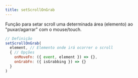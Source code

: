 ```yaml
---
title: setScrollOnGrab
---
```


Função para setar scroll uma determinada área (elemento) ao "puxar/agarrar" com o mouse/touch.

```js
// Definição
setScrollOnGrab(
  element, // Elemento onde irá ocorrer o scroll
  { // Opções
    onMoveFn: ({ event, element }) => {},
    onGrabFn: ({ isGrabbing }) => {}
  }
)
```
